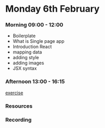 # Monday 6th February

### Morning 09:00 - 12:00
 
 - Boilerplate 
 - What is Single page app
 - Introduction React 
 - mapping data
 - adding style
 - adding images
 - JSX syntax

### Afternoon 13:00 - 16:15

[exercise](https://classroom.github.com/a/y9IsrxZn)

### Resources



### Recording
